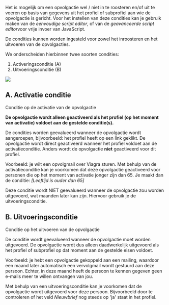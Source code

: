Het is mogelijk om een opvolgactie wel / niet in te roosteren en/of uit
te voeren op basis van gegevens uit het profiel of subprofiel aan wie de
opvolgactie is gericht. Voor het instellen van deze condities kan je
gebruik maken van de *eenvoudige script editor*, of van de *geavanceerde
script editor*voor vrije invoer van JavaScript.

De condities kunnen worden ingesteld voor zowel het inroosteren en het
uitvoeren van de opvolgacties.

We onderscheiden hierbinnen twee soorten condities:

1.  Activeringsconditie (A)
2.  Uitvoeringsconditie (B)

![](followupsconditions.png)

A. Activatie conditie
---------------------

Conditie op de activatie van de opvolgactie

**De opvolgactie wordt alleen geactiveerd als het profiel (op het moment
van activatie) voldoet aan de gestelde conditie(s).**

De condities worden geevalueerd wanneer de opvolgactie wordt
aangeroepen, bijvoorbeeld: het profiel heeft op een link geklikt. De
opvolgactie wordt direct geactiveerd wanneer het profiel voldoet aan de
activatieconditie. Anders wordt de opvolgactie **niet** geactiveerd voor
dit profiel.

Voorbeeld: je wilt een opvolgmail over Viagra sturen. Met behulp van de
activatieconditie kan je voorkomen dat deze opvolgactie geactiveerd voor
personen die op het moment van activatie jonger zijn dan 65. Je maakt
dan de conditie: *[Leeftijd is ouder dan 65]*

Deze conditie wordt NIET geevalueerd wanneer de opvolgactie zou worden
uitgevoerd, wat maanden later kan zijn. Hiervoor gebruik je de
uitvoeringsconditie.

B. Uitvoeringsconditie
----------------------

Conditie op het uitvoeren van de opvolgactie

De conditie wordt geevalueerd wanneer de opvolgactie moet worden
uitgevoerd. De opvolgactie wordt dus alleen daadwerkelijk uitgevoerd als
het profiel of subprofiel op dat moment aan de gestelde eisen voldoet.

Voorbeeld: je hebt een opvolgactie gekoppeld aan een mailing, waardoor
een maand later automatisch een vervolgmail wordt gestuurd aan deze
persoon. Echter, in deze maand heeft de persoon te kennen gegeven geen
e-mails meer te willen ontvangen van jou.

Met behulp van een uitvoeringsconditie kan je voorkomen dat de
opvolgactie wordt uitgevoerd voor deze persoon. Bijvoorbeeld door te
controleren of het veld *Nieuwbrief* nog steeds op 'ja' staat in het
profiel.

